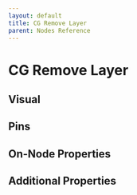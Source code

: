 ```yaml
---
layout: default
title: CG Remove Layer
parent: Nodes Reference
---
```

# CG Remove Layer

## Visual

## Pins

## On-Node Properties

## Additional Properties